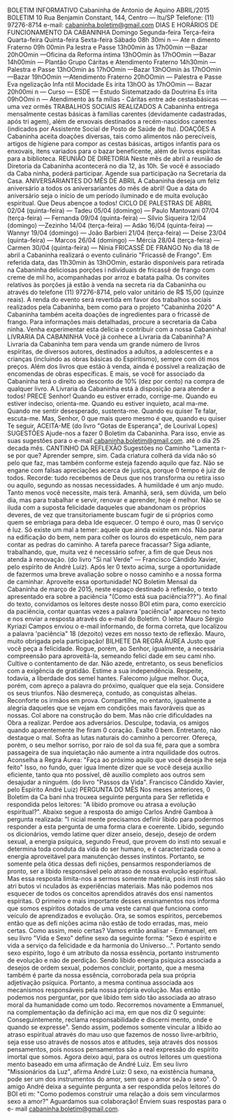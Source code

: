 BOLETIM INFORMATIVO 
Cabaninha de Antonio de Aquino 
ABRIL/2015 
BOLETIM 10 
Rua Benjamin Constant, 144, Centro — Itu/SP 
Telefone: (11) 97276-8714 
e-mail: cabaninha.boletim@gmail.com 
DIAS E HORÁRIOS DE FUNCIONAMENTO DA CABANINHA 
Domingo 
Segunda-feira 
Terça-feira 
Quarta-feira 
Quinta-feira 
Sexta-feira 
Sábado 
08h 30mi n — Ate n dimento Fraterno 
09h 00min Pa lestra e Passe 
13h00min às 17h00min —Bazar 
20hOOmin —Oficina da Reforma íntima 
13hOOmin às 17hOOmin —Bazar 
14h00min — Plantão Grupo Cáritas 
e Atendimento Fraterno 
14h30min — Palestra e Passe 
13hOOmin às 17hOOmin —Bazar 
13hOOmin às 17hOOmin —Bazar 
19hOOmin —Atendimento Fraterno 
20hOOmin — Palestra e Passe 
Eva ngelização Infa ntil 
Mocidade Es írita 
13hOO às 17hOOmin — Bazar 
20h00mi n — Curso — ESDE — Estudo Sistematzado 
da Doutrina Es írita 
09hOOmi n — Atendimento às fa mílias - Cáritas 
entre ade cestasbásicas —uma vez ormês 
TRABALHOS SOCIAIS REALIZADOS 
A Cabaninha entrega mensalmente cestas básicas à famílias 
carentes (devidamente cadastradas, após tri agem), além de 
enxovais destinados a recém-nascidos carentes (indicados por 
Assistente Social de Posto de Saúde de Itu). 
DOAÇÕES 
A Cabaninha aceita doações diversas, tais como alimentos não 
perecíveis, artigos de higiene para compor as cestas básicas, 
artigos infantis para os enxovais, itens variados para o bazar 
beneficente, além de livros espíritas para a biblioteca. 
REUNIÃO DE DIRETORIA 
Neste mês de abril a reunião de Diretoria da Cabaninha 
acontecerá no dia 12, às 10h. Se você é associado da Caba ninha, 
poderá participar. Agende sua participação na Secretaria da 
Casa. 
ANIVERSARIANTES DO MÊS DE ABRIL 
A Cabaninha deseja um feliz aniversário a todos os 
aniversariantes do mês de abril! Que a data do aniversário 
seja o início de um período iluminado e de muita evolução 
espiritual. Que Deus abençoe a todos! 
CICLO DE PALESTRAS DE ABRIL 
02/04 (quinta-feira) — Tadeu 
05/04 (domingo) — Paulo Mantovani 
07/04 (terça-feira) — Fernanda 
09/04 (quinta-feira) — Sílvio Siqueira 
12/04 (domingo) —Zezinho 
14/04 (terça-feira) — Adão 
16/04 (quinta-feira) — Wannyr 
19/04 (domingo) — João Barbieri 
21/04 (terça-feira) — Deise 
23/04 (quinta-feira) — Marcos 
26/04 (domingo) — Mércia 
28/04 (terça-feira) — Carmen 
30/04 (quinta-feira) — Nínia 
FRICASSÊ DE FRANGO 
No dia 18 de abril a Cabaninha realizará o evento culinário 
"Fricassê de Frango". Em referida data, das 11h30min às 
13hOOmin, estarão disponíveis para retirada na Cabaninha 
deliciosas porções i ndividuais de fricassê de frango com creme 
de mil ho, acompanhadas por arroz e batata palha. Os convites 
relativos às porções já estão à venda na secreta ria da 
Cabaninha ou através do telefone (11) 97276-8714, pelo valor 
unitário de R$ 15,00 (quinze reais). 
A renda do evento será revertida em favor dos trabalhos 
sociais realizados pela Cabaninha, bem como para o projeto 
"Cabaninha 2020" 
A Cabaninha também aceita doações de ingredientes para o 
fricassé de frango. Para informações mais detalhadas, procure 
a secretaria da Caba ninha. Venha experimentar esta delícia e 
contribuir com a nossa Cabaninha! 
LIVRARIA DA CABANINHA 
Você já conhece a Livraria da Cabaninha? 
A Livraria da Cabaninha tem para venda um grande número de 
livros espíritas, de diversos autores, destinados a adultos, a 
adolescentes e a crianças (incluindo as obras básicas do 
Espiritismo), sempre com óti mos preços. Além dos livros que 
estão à venda, ainda é possível a realização de encomendas de 
obras específicas. 
E mais, se você for associado da Cabaninha terá o direito ao 
desconto de 10% (dez por cento) na compra de qualquer livro. 
A Livraria da Cabaninha está à disposição para atender a 
todos! 
PRECE 
Senhor! 
Quando eu estiver errado, corrige-me. 
Quando eu estiver indeciso, orienta-me. 
Quando eu estiver inquieto, acal ma-me. 
Quando me sentir desesperado, sustenta-me. 
Quando eu quiser Te falar, escuta-me. 
Mas, Senhor, 0 que mais quero mesmo é que, quando eu 
quiser Te seguir, ACEITA-ME 
(do livro "Gotas de Esperança", de Lourival Lopes) 
SUGESTÕES 
Ajude-nos a fazer 0 Boletim da Cabaninha. Para isso, envie as 
suas sugestões para o e-mail cabaninha.boletim@gmail.com. 
até o dia 25 decada mês. 
CANTINHO DA REFLEXÃO 
Sugestões no Caminho 
"Lamenta r-se por que? Aprender sempre, sim. 
Cada criatura colherá da vida não só pelo que faz, mas também 
conforme esteja fazendo aquilo que faz. 
Não se engane com falsas apreciações acerca de justiça, 
porque 0 tempo é juiz de todos. 
Recorde: tudo recebemos de Deus que nos transforma ou 
retira isso ou aquilo, segundo as nossas necessidades. 
A humildade é um anjo mudo. 
Tanto menos você necessite, mais terá. 
Amanhã, será, sem dúvida, um belo dia, mas para trabalhar e 
servir, renovar e aprender, hoje é melhor. 
Não se iluda com a suposta felicidade daqueles que 
abandonam os próprios deveres, de vez que transitoriamente 
buscam fugir de si próprios como quem se embriaga para 
deba Ide esquecer. 
O tempo é ouro, mas 0 serviço é luz. 
Só existe um mal a temer: aquele que ainda existe em nós. 
Não parar na edificação do bem, nem para colher os louros do 
espetáculo, nem para contar as pedras do caminho. 
A tarefa parece fracassar? Siga adiante, trabalhando, que, 
muita vez é necessário sofrer, a fim de que Deus nos atenda à 
renovação. 
(do livro "Si nal Verde" — Francisco Cândido Xavier, pelo espírito 
de André Luiz). 
Após ler 0 texto acima, surge a oportunidade de fazermos 
uma breve avaliação sobre o nosso caminho e a nossa forma 
de caminhar. Aproveite essa oportunidade! 
NO Boletim Mensal da Cabaninha de março de 2015, neste 
espaço destinado à reflexão, o texto apresentado era sobre a 
paciência "(Como está sua paciência???"). Ao final do texto, 
convidamos os leitores deste nosso BOI etim para, como 
exercício da paciência, contar quantas vezes a palavra 
'paciência" apareceu no texto e nos enviar a resposta através 
do e-mail do Boletim. 
O leitor Mauro Sérgio Kyriazi Campos enviou o e-mail 
informando, de forma correta, que localizou a palavra 
'paciência" 18 (dezoito) vezes em nosso 
texto de reflexão. 
Mauro, muito obrigada pela participação! 
BILHETE DA REGRA ÁUREA 
Justo que você peça a felicidade. Rogue, 
porém, ao Senhor, 
igualmente, a necessária compreensão 
para aproveitá-la, 
semeando felici dade em seu cami nho. 
Cultive o contentamento de dar. Não azede, entretanto, os seus 
benefícios com a exigência de gratidão. Estime a sua 
independência. Respeite, todavia, a liberdade dos semel hantes. 
Falecomo julgue melhor. Ouça, porém, com apreço a palavra do 
próximo, qualquer que ela seja. Considere os seus triunfos. Não 
desmereça, contudo, as conquistas alheias. 
Reconforte os irmãos em prova. Compartilhe, no entanto, 
igualmente a alegria daqueles que se vejam em condições mais 
favoráveis que as nossas. Col abore na construção do bem. Mas 
não crie dificuldades na Obra a realizar. 
Perdoe aos adversários. Desculpe, todavia, os amigos quando 
aparentemente lhe firam 0 coração. Exalte 0 bem. Entretanto, 
não destaque o mal. 
Sofra as lutas naturais do caminho a percorrer. Ofereça, porém, 
o seu melhor sorriso, por raio de sol da sua fé, para que a 
sombra passageira de sua inquietação não aumente a 
intra nquilidade dos outros. 
Aconselha a Regra Áurea: "Faça ao próximo aquilo que você 
deseja lhe seja feito" 
Isso, no fundo, quer igua Imente dizer que se você deseja auxílio 
eficiente, tanto qua nto possível, dê auxílio completo aos outros 
sem desajudar a ninguém. 
(do livro "Passos da Vida". Francisco Cândido Xavier, pelo 
Espírito André Luiz) 
PERGUNTA DO MÊS 
Nos meses anteriores, 0 Boletim da Ca bani nha trouxea seguinte 
pergunta para Ser refletida e respondida pelos leitores: 
"A libido promove ou atrasa a evolução espiritual?". 
Abaixo segue a resposta do amigo Carlos André Gamboa à 
pergunta realizada: 
"l nicial mente precisamos definir libido para podermos 
responder a esta pergunta de uma forma clara e coerente. 
Libido, segundo os dicionários, vemdo latime quer dizer anseio, 
desejo, desejo de ordem sexual, a energia psíquica, segundo 
Freud, que provem do insti nto sexual e determina toda conduta 
da vida do ser humano, e é caracterizada como a energia 
aproveitável para manutenção desses instintos. Portanto, se 
somente pela ótica dessas defi nições, 
pensarmos 
responderíamos de pronto, ser a libido responsável pelo atraso 
de nossa evolução espiritual. Mas essa resposta limita-nos a 
sermos somente matéria, pois insti ntos são atri butos vi nculados 
às experiências materiais. Mas não podemos nos esquecer de 
todos os conceitos aprendidos através dos ensi namentos 
espíritas. O primeiro e mais importante desses ensinamentos 
nos informa que somos espíritos dotados de uma veste carnal 
que funciona como veículo de aprendizados e evolução. Ora, se 
somos espíritos, percebemos então que as defi nições acima não 
estão de todo erradas, mas, meio certas. Como assim, meio 
certas? Vamos então analisar - 
Emmanuel, em seu livro "Vida e 
Sexo" define sexo da seguinte forma: "Sexo é espírito e vida a 
serviço da felicidade e da harmonia do Universo...". Portanto 
sendo sexo espírito, logo é um atributo da nossa essência, 
portanto instrumento de evolução e não de perdição. Sendo 
libido energia psíquica associada a desejos de ordem sexual, 
podemos concluir, portanto, que a mesma também é parte da 
nossa essência, corroborada pela sua própria adjetivação 
psíquica. Portanto, a mesma continua associada aos 
mecanismos responsáveis pela nossa própria evolução. Mas 
então podemos nos perguntar, por que libido tem sido tão 
associada ao atraso moral da humanidade como um todo. 
Recorremos novamente a Emmanuel, na complementação da 
definição aci ma, em que nos diz 0 seguinte: 
Conseguintemente, reclama responsabilidade e discerni mento, 
onde e quando se expresse". Sendo assim, podemos somente 
vincular a libido ao atraso espiritual através do mau uso que 
fazemos de nosso livre-arbítrio, seja esse uso através de nossos 
atos e atitudes, seja através dos nossos pensamentos, pois 
nossos pensamentos são a real expressão do espírito imortal 
que somos. Agora deixo aqui, para os outros leitores um 
questiona mento baseado em uma afirmação de André Luiz. Em 
seu livro "Missionários da Luz", afirma André Luiz: 0 sexo, na 
existência humana, pode ser um dos instrumentos do amor, 
sem que o amor seJa o sexo". 
O amigo André deixa a seguinte pergunta a ser respondida pelos 
leitores do BOI eti m: 
"Como podemos construir uma relação a dois sem vincularmos 
sexo a amor?" 
Aguardamos sua colaboração! Enviem suas respostas para o e- 
mail cabaninha.boletim@gmail.com. 
